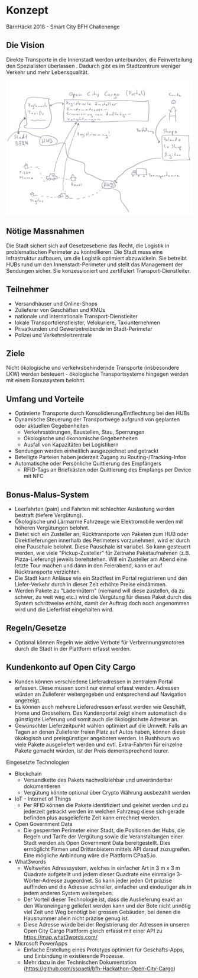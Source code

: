 # Konzept
BärnHäckt 2018 - Smart City BFH Challenenge


## Die Vision
Direkte Transporte in die Innenstadt werden unterbunden, die Feinverteilung den Spezialisten überlassen . Dadurch gibt es im Stadtzentrum weniger Verkehr und mehr Lebensqualität.

![alt text](https://github.com/sspaeti/bfh-Hackathon-Open-City-Cargo/blob/master/screenshots/skizze%20Open%20City%20Cargo.jpg)

## Nötige Massnahmen
Die Stadt sichert sich auf Gesetzesebene das Recht, die Logistik in problematischen Perimeter zu kontrollieren. Die Stadt muss eine Infrastruktur aufbauen, um die Logistik optimiert abzuwickeln.
Sie betreibt HUBs rund um den Innenstadt-Perimeter und stellt das Management der Sendungen sicher.
Sie konzessioniert und zertifiziert Transport-Dienstleiter.

## Teilnehmer
- Versandhäuser und Online-Shops
- Zulieferer von Geschäften und KMUs
- nationale und internationale Transport-Dienstleiter
- lokale Transportdienstleister, Velokuriere, Taxiunternehmen
- Privatkunden und Gewerbetreibende im Stadt-Perimeter
- Polizei und Verkehrsleitzentrale

## Ziele
Nicht ökologische und verkehrsbehindernde Transporte (insbesondere LKW) werden besteuert -
ökologische Transportsysteme hingegen werden mit einem Bonussystem belohnt.

## Umfang und Vorteile
- Optimierte Transporte durch Konsolidierung/Entflechtung bei den HUBs
- Dynamische Steuerung der Transportwege aufgrund von geplanten oder aktuellen Gegebenheiten
  - Verkehrsstörungen, Baustellen, Stau, Sperrungen
  - Ökologische und ökonomische Gegebenheiten
  - Ausfall von Kapazitäten bei Logistikern
- Sendungen werden einheitlich ausgezeichnet und getrackt
- Beteiligte Parteien haben jederzeit Zugang zu Routing-/Tracking-Infos
- Automatische oder Persönliche Quittierung des Empfängers
  - RFID-Tags an Briefkästen oder Quittierung des Empfangs per Device mit NFC

## Bonus-Malus-System
- Leerfahrten (pain) und Fahrten mit schlechter Auslastung werden bestraft (tiefere Vergütung).
- Ökologische und Lärmarme Fahrzeuge wie Elektromobile werden mit höheren Vergütungen belohnt.
- Bietet sich ein Zusteller an, Rücktransporte von Paketen zum HUB oder Direktlieferungen innerhalb des Perimeters vorzunehmen, wird er durch eine Pauschale belohnt. Diese Pauschale ist variabel. So kann gesteuert werden, wie viele "Pickup-Zusteller" für Zeitnahe Paketaufnahmen (z.B. Pizza-Lieferung) jeweils bereitstehen. Will ein Zusteller am Abend eine letzte Tour machen und dann in den Feierabend, kann er auf Rücktransporte verzichten.
- Die Stadt kann Anlässe wie ein Stadtfest im Portal registrieren und den Liefer-Verkehr durch in dieser Zeit erhöhte Preise eindämmen.
- Werden Pakete zu "Ladenhütern" (niemand will diese zustellen, da zu schwer, zu weit weg etc.) wird die Vergütung für dieses Paket durch das System schrittweise erhöht, damit der Auftrag doch noch angenommen wird und die Lieferfrist eingehalten wird.

## Regeln/Gesetze
- Optional können Regeln wie aktive Verbote für Verbrennungsmotoren durch die Stadt in der Plattform erfasst werden.

## Kundenkonto auf Open City Cargo
 - Kunden können verschiedene Lieferadressen in zentralem Portal erfassen. Diese müssen somit nur einmal erfasst werden. Adressen würden an Zulieferer weitergegeben und entsprechend auf Navigation angezeigt.
 - Es können auch mehrere Lieferadressen erfasst werden wie Geschäft, Home und Grosseltern. Das Kundenportal zeigt einem automatisch die günstigste Lieferung und somit auch die ökologischste Adresse an.
 - Gewünschter Lieferzeitpunkt wählen optimiert auf die Umwelt. Falls an Tagen an denen Zulieferer freien Platz auf Autos haben, können diese ökologisch und preisgünstiger angeboten werden. In Rushhours wo viele Pakete ausgeliefert werden und evtl. Extra-Fahrten für einzelne Pakete gemacht würden, ist der Preis dementsprechend teurer.

Eingesetzte Technologien
- Blockchain
  - Versandkette des Pakets nachvollziehbar und unveränderbar dokumentieren
  - Vergütung könnte optional über Crypto Währung ausbezahlt werden
- IoT - Internet of Things
  - Per RFID können die Pakete identifiziert und geleitet werden und zu jederzeit getrackt werden im welchen Fahrzeug diese sich gerade befinden plus ausgelieferte Zeit kann errechnet werden.
- Open Government Data
  - Die gesperrten Perimeter einer Stadt, die Positionen der Hubs, die Regeln und Tarife der Vergütung sowie die Veranstaltungen einer Stadt werden als Open Government Data bereitgestellt. Dies ermöglicht Firmen und Drittanbietern mittels API darauf zuzugreifen. Eine mögliche Anbindung wäre die Plattform CPaaS.io.
- What3words
  - Weltweites Adresssystem, welches in einfacher Art in 3 m x 3 m Quadrate aufgeteilt und jedem dieser Quadrate eine einmalige 3-Wörter-Adresse zugeordnet. So kann jeder jeden Ort präzise auffinden und die Adresse schneller, einfacher und eindeutiger als in jedem anderen System weitergeben. 
  - Der Vorteil dieser Technologie ist, dass die Auslieferung exakt an den Wareneingang geliefert werden kann und der Bote nicht unnötig viel Zeit und Weg benötigt bei grossen Gebäuden, bei denen die Hausnummer allein nicht präzise genug ist.
  - Diese Adresse würde bei der Registrierung der Adressen in unseren Open City Cargo Plattform gleich erfasst mit einer API zu https://map.what3words.com/
- Microsoft PowerApps
  - Einfache Erstellung eines Prototyps optimiert für Geschäfts-Apps, und Einbindung in existierende Prozesse.
  - Mehr dazu in der Technischen Dokumentation (https://github.com/sspaeti/bfh-Hackathon-Open-City-Cargo)
